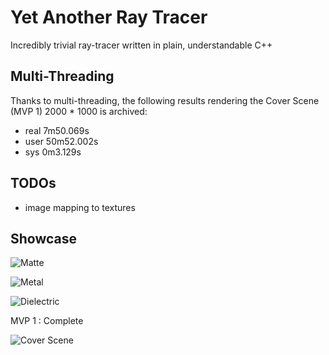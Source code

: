 # Yet Another Ray Tracer

Incredibly trivial ray-tracer written in plain, understandable C++

## Multi-Threading

Thanks to multi-threading, the following results rendering the Cover Scene (MVP 1) 2000 * 1000 is archived:

* real 7m50.069s
* user 50m52.002s
* sys 0m3.129s

## TODOs

* image mapping to textures


## Showcase

![Matte](https://raw.githubusercontent.com/magetron/raytracing-cpp/master/pngs/matte.png)

![Metal](https://raw.githubusercontent.com/magetron/raytracing-cpp/master/pngs/metal.png)

![Dielectric](https://raw.githubusercontent.com/magetron/raytracing-cpp/master/pngs/dielectric.png)

MVP 1 : Complete

![Cover Scene](https://raw.githubusercontent.com/magetron/raytracing-cpp/master/pngs/coverscene.png)
